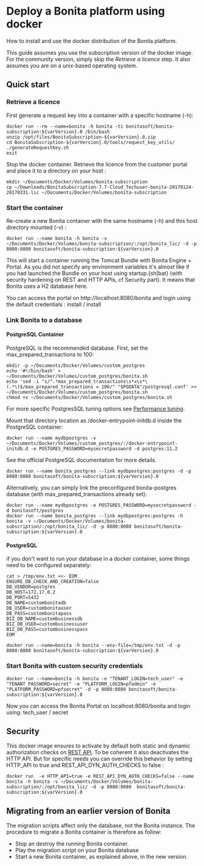 # Deploy a Bonita platform using docker

How to install and use the docker distribution of the Bonita platform.

This guide assumes you use the subscription version of the docker image. For the community version, simply skip the _Retrieve a licence_ step.
It also assumes you are on a unix-based operating system.

## Quick start

### Retrieve a licence
First generate a request key into a container with a specific hostname (-h):

```
docker run --rm --name=bonita -h bonita -ti bonitasoft/bonita-subscription:${varVersion}.0 /bin/bash
unzip /opt/files/BonitaSubscription-${varVersion}.0.zip
cd BonitaSubscription-${varVersion}.0/tools/request_key_utils/
./generateRequestKey.sh
exit
```
Stop the docker container.
Retrieve the licence from the customer portal and place it to a directory on your host :
```
mkdir ~/Documents/Docker/Volumes/bonita-subscription
cp ~/Downloads/BonitaSubscription-7.7-Cloud_Techuser-bonita-20170124-20170331.lic ~/Documents/Docker/Volumes/bonita-subscription
```

### Start the container

Re-create a new Bonita container with the same hostname (-h) and this host directory mounted (-v) :

```
docker run --name bonita -h bonita -v ~/Documents/Docker/Volumes/bonita-subscription/:/opt/bonita_lic/ -d -p 8080:8080 bonitasoft/bonita-subscription:${varVersion}.0
```

This will start a container running the Tomcat Bundle with Bonita Engine + Portal. As you did not specify any environment variables it's almost like if you had launched the Bundle on your host using startup.{sh|bat} (with security hardening on REST and HTTP APIs, cf Security part). It means that Bonita uses a H2 database here.

You can access the portal on http://localhost:8080/bonita and login using the default credentials : install / install

### Link Bonita to a database

#### PostgreSQL Container

PostgreSQL is the recommended database.
First, set the max_prepared_transactions to 100:
```
mkdir -p ~/Documents/Docker/Volumes/custom_postgres
echo '#!/bin/bash' > ~/Documents/Docker/Volumes/custom_postgres/bonita.sh
echo 'sed -i "s/^.*max_prepared_transactions\s*=\s*\(.*\)$/max_prepared_transactions = 100/" "$PGDATA"/postgresql.conf' >> ~/Documents/Docker/Volumes/custom_postgres/bonita.sh
chmod +x ~/Documents/Docker/Volumes/custom_postgres/bonita.sh
```

For more specific PostgresSQL tuning options see [Performance tuning](performance-tuning.md#postgresql-performance-tuning).

Mount that directory location as /docker-entrypoint-initdb.d inside the PostgreSQL container:
```
docker run --name mydbpostgres -v ~/Documents/Docker/Volumes/custom_postgres/:/docker-entrypoint-initdb.d -e POSTGRES_PASSWORD=mysecretpassword -d postgres:11.2
```
See the official PostgreSQL documentation for more details.
```
docker run --name bonita_postgres --link mydbpostgres:postgres -d -p 8080:8080 bonitasoft/bonita-subscription:${varVersion}.0
```

Alternatively, you can simply link the preconfigured bonita-postgres database (with max_prepared_transactions already set):
```
docker run --name mydbpostgres -e POSTGRES_PASSWORD=mysecretpassword -d bonitasoft/postgres
docker run --name bonita_postgres --link mydbpostgres:postgres -h bonita -v ~/Documents/Docker/Volumes/bonita-subscription/:/opt/bonita_lic/ -d -p 8080:8080 bonitasoft/bonita-subscription:${varVersion}.0
```

#### PostgreSQL
if you don't want to run your database in a docker container, some things need to be configured separately: 
```
cat > /tmp/env.txt <<- EOM
ENSURE_DB_CHECK_AND_CREATION=false
DB_VENDOR=postgres
DB_HOST=172.17.0.2
DB_PORT=5432
DB_NAME=custombonitadb
DB_USER=custombonitauser
DB_PASS=custombonitapass
BIZ_DB_NAME=custombusinessdb
BIZ_DB_USER=custombusinessuser
BIZ_DB_PASS=custombusinesspass
EOM
```
```
docker run --name=bonita -h bonita --env-file=/tmp/env.txt -d -p 8080:8080 bonitasoft/bonita-subscription:${varVersion}.0
```

### Start Bonita with custom security credentials
```
docker run --name=bonita -h bonita -e "TENANT_LOGIN=tech_user" -e "TENANT_PASSWORD=secret" -e "PLATFORM_LOGIN=pfadmin" -e "PLATFORM_PASSWORD=pfsecret" -d -p 8080:8080 bonitasoft/bonita-subscription:${varVersion}.0
```
Now you can access the Bonita Portal on localhost:8080/bonita and login using: tech_user / secret


## Security
This docker image ensures to activate by default both static and dynamic authorization checks on [REST API](rest-api-authorization.md). To be coherent it also deactivates the HTTP API.
But for specific needs you can override this behavior by setting HTTP_API to true and REST_API_DYN_AUTH_CHECKS to false :
```
docker run  -e HTTP_API=true -e REST_API_DYN_AUTH_CHECKS=false --name bonita -h bonita -v ~/Documents/Docker/Volumes/bonita-subscription/:/opt/bonita_lic/ -d -p 8080:8080  bonitasoft/bonita-subscription:${varVersion}.0
```

## Migrating from an earlier version of Bonita
The migration scripts affect only the database, not the Bonita instance.
The procedure to migrate a Bonita container is therefore as follow:
* Stop an destroy the running Bonita container.
* Play the migration script on your Bonita database
* Start a new Bonita container, as explained above, in the new version.
